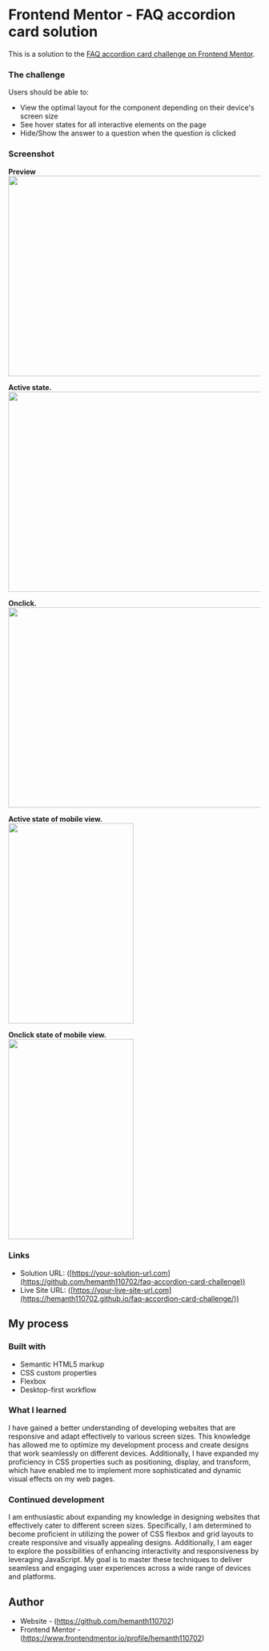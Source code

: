 # Frontend Mentor - FAQ accordion card solution

This is a solution to the [FAQ accordion card challenge on Frontend Mentor](https://www.frontendmentor.io/challenges/faq-accordion-card-XlyjD0Oam).

### The challenge

Users should be able to:

- View the optimal layout for the component depending on their device's screen size 
- See hover states for all interactive elements on the page
- Hide/Show the answer to a question when the question is clicked


### Screenshot
**Preview**
<img src="https://github.com/hemanth110702/faq-accordion-card-challenge/assets/89832451/3aaa3472-4da0-4d04-a2a2-6d9e810f87cf" width="800" height="400" />


**Active state.**
<img src="https://github.com/hemanth110702/faq-accordion-card-challenge/assets/89832451/2b454e55-5688-42af-95a6-6d4ba8de726f" width="800" height="400" />


**Onclick.**
<img src="https://github.com/hemanth110702/faq-accordion-card-challenge/assets/89832451/da9f02c1-97ea-4846-b50e-b9241f10a701" width="800" height="400" />


**Active state of mobile view.**<br>
<img src="https://github.com/hemanth110702/faq-accordion-card-challenge/assets/89832451/ac7b7e71-fbb2-4f78-b796-22263c157e6c" width="250" height="400" />


**Onclick state of mobile view.**<br>
<img src="https://github.com/hemanth110702/faq-accordion-card-challenge/assets/89832451/a682aaac-d702-46d3-b524-03681986f26e" width="250" height="400" />


### Links

- Solution URL: ([https://your-solution-url.com](https://github.com/hemanth110702/faq-accordion-card-challenge))
- Live Site URL: ([https://your-live-site-url.com](https://hemanth110702.github.io/faq-accordion-card-challenge/))

## My process

### Built with

- Semantic HTML5 markup
- CSS custom properties
- Flexbox
- Desktop-first workflow

### What I learned

I have gained a better understanding of developing websites that are responsive and adapt effectively to various screen sizes. This knowledge has allowed me to optimize my development process and create designs that work seamlessly on different devices. Additionally, I have expanded my proficiency in CSS properties such as positioning, display, and transform, which have enabled me to implement more sophisticated and dynamic visual effects on my web pages.

### Continued development

I am enthusiastic about expanding my knowledge in designing websites that effectively cater to different screen sizes. Specifically, I am determined to become proficient in utilizing the power of CSS flexbox and grid layouts to create responsive and visually appealing designs. Additionally, I am eager to explore the possibilities of enhancing interactivity and responsiveness by leveraging JavaScript. My goal is to master these techniques to deliver seamless and engaging user experiences across a wide range of devices and platforms.


## Author

- Website - (https://github.com/hemanth110702)
- Frontend Mentor - (https://www.frontendmentor.io/profile/hemanth110702)

